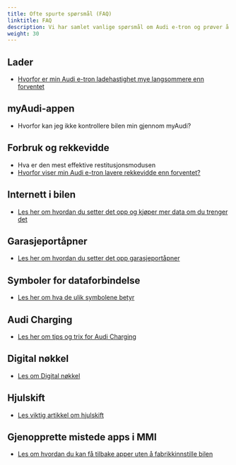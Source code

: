 ```yaml
---
title: Ofte spurte spørsmål (FAQ)
linktitle: FAQ
description: Vi har samlet vanlige spørsmål om Audi e-tron og prøver å svare på dem for deg.
weight: 30
---
```


## Lader

- [Hvorfor er min Audi e-tron ladehastighet mye langsommere enn forventet](whyhpcchargingslow)

## myAudi-appen

- Hvorfor kan jeg ikke kontrollere bilen min gjennom myAudi?

## Forbruk og rekkevidde

- Hva er den mest effektive restitusjonsmodusen
- [Hvorfor viser min Audi e-tron lavere rekkevidde enn forventet?](lowrange)

## Internett i bilen

- [Les her om hvordan du setter det opp og kjøper mer data om du trenger det](internet-in-the-car)

## Garasjeportåpner

- [Les her om hvordan du setter det opp garasjeportåpner](garagedoor-programming)

## Symboler for dataforbindelse

- [Les her om hva de ulik symbolene betyr](uplink-symbols)

## Audi Charging

- [Les her om tips og trix for Audi Charging](audi-charging)

## Digital nøkkel

- [Les om Digital nøkkel](digital-key)

## Hjulskift

- [Les viktig artikkel om hjulskift](wheel-change)


## Gjenopprette mistede apps i MMI

- [Les om hvordan du kan få tilbake apper uten å fabrikkinnstille bilen](recover-missing-apps)